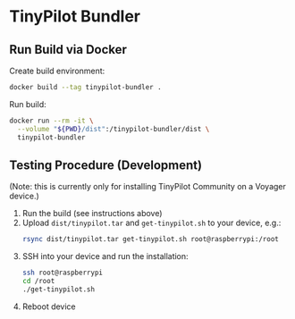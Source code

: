# TinyPilot Bundler

## Run Build via Docker

Create build environment:

```bash
docker build --tag tinypilot-bundler .
```

Run build:

```bash
docker run --rm -it \
  --volume "${PWD}/dist":/tinypilot-bundler/dist \
  tinypilot-bundler
```

## Testing Procedure (Development)

(Note: this is currently only for installing TinyPilot Community on a Voyager device.)

1. Run the build (see instructions above)
2. Upload `dist/tinypilot.tar` and `get-tinypilot.sh` to your device, e.g.:
   ```bash
   rsync dist/tinypilot.tar get-tinypilot.sh root@raspberrypi:/root
   ```
3. SSH into your device and run the installation:
   ```bash
   ssh root@raspberrypi
   cd /root
   ./get-tinypilot.sh
   ```
4. Reboot device
